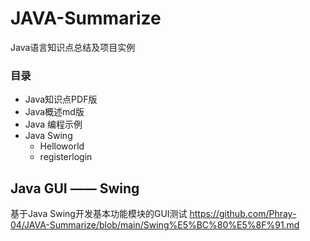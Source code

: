 # JAVA-Summarize

Java语言知识点总结及项目实例


### 目录

- Java知识点PDF版
- Java概述md版
- Java 编程示例
- Java Swing
    - Helloworld
    - registerlogin



## Java GUI —— Swing

基于Java Swing开发基本功能模块的GUI测试
https://github.com/Phray-04/JAVA-Summarize/blob/main/Swing%E5%BC%80%E5%8F%91.md






